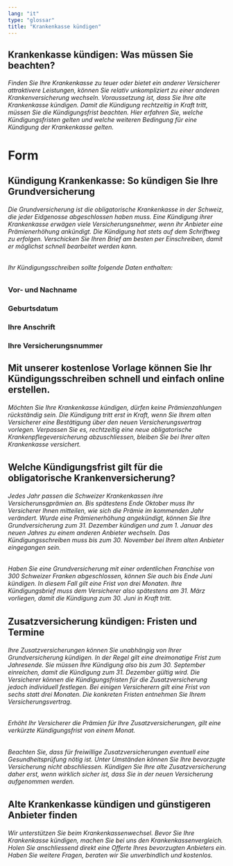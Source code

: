 ```yaml
---
lang: "it"
type: "glossar"
title: "Krankenkasse kündigen"
---
```


## Krankenkasse kündigen: Was müssen Sie beachten?

###### Finden Sie Ihre Krankenkasse zu teuer oder bietet ein anderer Versicherer attraktivere Leistungen, können Sie relativ unkompliziert zu einer anderen Krankenversicherung wechseln. Voraussetzung ist, dass Sie Ihre alte Krankenkasse kündigen. Damit die Kündigung rechtzeitig in Kraft tritt, müssen Sie die Kündigungsfrist beachten. Hier erfahren Sie, welche Kündigungsfristen gelten und welche weiteren Bedingung für eine Kündigung der Krankenkasse gelten.

# Form

## Kündigung Krankenkasse: So kündigen Sie Ihre Grundversicherung

###### Die Grundversicherung ist die obligatorische Krankenkasse in der Schweiz, die jeder Eidgenosse abgeschlossen haben muss. Eine Kündigung ihrer Krankenkasse erwägen viele Versicherungsnehmer, wenn ihr Anbieter eine Prämienerhöhung ankündigt. Die Kündigung hat stets auf dem Schriftweg zu erfolgen. Verschicken Sie Ihren Brief am besten per Einschreiben, damit er möglichst schnell bearbeitet werden kann.

###### Ihr Kündigungsschreiben sollte folgende Daten enthalten:

### Vor- und Nachname

### Geburtsdatum

### Ihre Anschrift

### Ihre Versicherungsnummer

## Mit unserer kostenlose Vorlage können Sie Ihr Kündigungsschreiben schnell und einfach online erstellen.

###### Möchten Sie Ihre Krankenkasse kündigen, dürfen keine Prämienzahlungen rückständig sein. Die Kündigung tritt erst in Kraft, wenn Sie Ihrem alten Versicherer eine Bestätigung über den neuen Versicherungsvertrag vorlegen. Verpassen Sie es, rechtzeitig eine neue obligatorische Krankenpflegeversicherung abzuschliessen, bleiben Sie bei Ihrer alten Krankenkasse versichert.

## Welche Kündigungsfrist gilt für die obligatorische Krankenversicherung?

###### Jedes Jahr passen die Schweizer Krankenkassen ihre Versicherunsgprämien an. Bis spätestens Ende Oktober muss Ihr Versicherer Ihnen mitteilen, wie sich die Prämie im kommenden Jahr verändert. Wurde eine Prämienerhöhung angekündigt, können Sie Ihre Grundversicherung zum 31. Dezember kündigen und zum 1. Januar des neuen Jahres zu einem anderen Anbieter wechseln. Das Kündigungsschreiben muss bis zum 30. November bei Ihrem alten Anbieter eingegangen sein.

###### Haben Sie eine Grundversicherung mit einer ordentlichen Franchise von 300 Schweizer Franken abgeschlossen, können Sie auch bis Ende Juni kündigen. In diesem Fall gilt eine Frist von drei Monaten. Ihre Kündigungsbrief muss dem Versicherer also spätestens am 31. März vorliegen, damit die Kündigung zum 30. Juni in Kraft tritt.

## Zusatzversicherung kündigen: Fristen und Termine

###### Ihre Zusatzversicherungen können Sie unabhängig von Ihrer Grundversicherung kündigen. In der Regel gilt eine dreimonatige Frist zum Jahresende. Sie müssen Ihre Kündigung also bis zum 30. September einreichen, damit die Kündigung zum 31. Dezember gültig wird. Die Versicherer können die Kündigungsfristen für die Zusatzversicherung jedoch individuell festlegen. Bei einigen Versicherern gilt eine Frist von sechs statt drei Monaten. Die konkreten Fristen entnehmen Sie Ihrem Versicherungsvertrag.

###### Erhöht Ihr Versicherer die Prämien für Ihre Zusatzversicherungen, gilt eine verkürzte Kündigungsfrist von einem Monat.

###### Beachten Sie, dass für freiwillige Zusatzversicherungen eventuell eine Gesundheitsprüfung nötig ist. Unter Umständen können Sie Ihre bevorzugte Versicherung nicht abschliessen. Kündigen Sie Ihre alte Zusatzversicherung daher erst, wenn wirklich sicher ist, dass Sie in der neuen Versicherung aufgenommen werden.

## Alte Krankenkasse kündigen und günstigeren Anbieter finden

###### Wir unterstützen Sie beim Krankenkassenwechsel. Bevor Sie Ihre Krankenkasse kündigen, machen Sie bei uns den Krankenkassenvergleich. Holen Sie anschliessend direkt eine Offerte Ihres bevorzugten Anbieters ein. Haben Sie weitere Fragen, beraten wir Sie unverbindlich und kostenlos.
